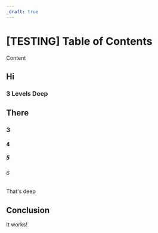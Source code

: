 ```yaml
---
_draft: true
---
```


# \[TESTING\] Table of Contents

Content

## Hi

### 3 Levels Deep

## There

### 3

#### 4

##### 5

###### 6

That's deep

## Conclusion

It works!
